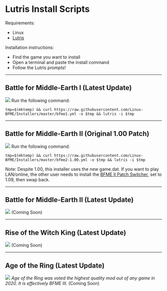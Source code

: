 # Lutris Install Scripts

Requirements:

* Linux
* [Lutris](https://lutris.net/downloads/)

Installation instructions:
* Find the game you want to install
* Open a terminal and paste the install command
* Follow the Lutris prompts!

*****

## Battle for Middle-Earth I (Latest Update)
![](https://i.imgur.com/ywMoJE2.jpg)
Run the following command:

`tmp=$(mktemp) && curl https://raw.githubusercontent.com/Linux-BFME/Installers/master/bfme1.yml -o $tmp && lutris -i $tmp`

*****

## Battle for Middle-Earth II (Original 1.00 Patch)
![](https://i.imgur.com/G0NEN9r.jpg)
Run the following command:

`tmp=$(mktemp) && curl https://raw.githubusercontent.com/Linux-BFME/Installers/master/bfme2-1.00.yml -o $tmp && lutris -i $tmp`


Note: Despite 1.00, this installer uses the new game.dat. If you want to play LAN/online, the other user needs to install the [BFME II Patch Switcher](https://www.gamereplays.org/battleformiddleearth2/portals.php?show=page&name=bfme2-patch-1.09-version-2.0-live), set to 1.09, then swap back.

*****

## Battle for Middle-Earth II (Latest Update)
![](https://i.imgur.com/G0NEN9r.jpg)
(Coming Soon)

*****

## Rise of the Witch King (Latest Update)
![](https://i.imgur.com/4xpC3mN.jpg)
(Coming Soon)

*****

## Age of the Ring (Latest Update)
![](https://i.imgur.com/l7gnDJb.png)
*Age of the Ring was voted the highest quality mod out of any game in 2020. It is effectively BFME III.*
(Coming Soon)
